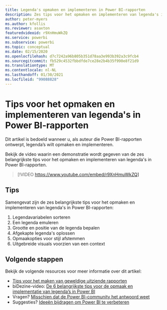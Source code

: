```yaml
---
title: Legenda's opmaken en implementeren in Power BI-rapporten
description: Zes tips voor het opmaken en implementeren van legenda's in Power BI-rapportvisuals, in Power BI Desktop of de Power BI-service.
author: peter-myers
ms.author: kfollis
ms.reviewer: asaxton
featuredvideoid: r9XnHmuWkZQ
ms.service: powerbi
ms.subservice: powerbi
ms.topic: conceptual
ms.date: 02/15/2020
ms.openlocfilehash: d7c7242a96b805b351d78aa3e993b392a3c9fcb4
ms.sourcegitcommit: fb529c4532fbbdfde7ce28e2b4b35f990e8f21d9
ms.translationtype: MT
ms.contentlocale: nl-NL
ms.lasthandoff: 01/30/2021
ms.locfileid: "99088828"
---
```

# <a name="tips-to-format-and-implement-legends-in-power-bi-reports"></a>Tips voor het opmaken en implementeren van legenda's in Power BI-rapporten

Dit artikel is bedoeld wanneer u, als auteur die Power BI-rapporten ontwerpt, legenda’s wilt opmaken en implementeren.

Bekijk de video waarin een demonstratie wordt gegeven van de zes belangrijkste tips voor het opmaken en implementeren van legenda's in Power BI-rapporten.

> [!VIDEO https://www.youtube.com/embed/r9XnHmuWkZQ]

## <a name="tips"></a>Tips

Samengevat zijn de zes belangrijkste tips voor het opmaken en implementeren van legenda's in Power BI-rapporten:

1. Legendavariabelen sorteren
1. Een legenda emuleren
1. Grootte en positie van de legenda bepalen
1. Afgekapte legenda's oplossen
1. Opmaakopties voor stijl afstemmen
1. Uitgebreide visuals voorzien van een context

## <a name="next-steps"></a>Volgende stappen

Bekijk de volgende resources voor meer informatie over dit artikel:

- [Tips voor het maken van geweldige uitziende rapporten](../create-reports/desktop-tips-and-tricks-for-creating-reports.md)
- biDezine-video: [De 6 belangrijkste tips voor de opmaak en implementatie van legenda’s in Power BI](https://www.youtube.com/watch?v=r9XnHmuWkZQ)
- Vragen? [Misschien dat de Power BI-community het antwoord weet](https://community.powerbi.com/)
- Suggesties? [Ideeën bijdragen om Power BI te verbeteren](https://ideas.powerbi.com)

